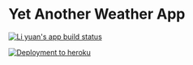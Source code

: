 
# Yet Another Weather App

[![Li yuan's app build status](https://github.com/cheongliyuan/WeatherAppTest/actions/workflows/main.yaml/badge.svg)](https://github.com/cheongliyuan/WeatherAppTest/actions/workflows/main.yaml)


[![Deployment to heroku](https://github.com/cheongliyuan/WeatherAppTest/actions/workflows/main.yaml/badge.svg)](https://github.com/cheongliyuan/WeatherAppTest/actions/workflows/main.yaml)